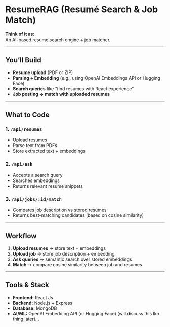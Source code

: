 # ResumeRAG (Resumé Search & Job Match)

**Think of it as:**  
An AI-based resume search engine + job matcher.

---

## You’ll Build

- **Resume upload** (PDF or ZIP)  
- **Parsing + Embedding** (e.g., using OpenAI Embeddings API or Hugging Face)  
- **Search queries** like “find resumes with React experience”  
- **Job posting → match with uploaded resumes**

---

## What to Code

### 1. `/api/resumes`
- Upload resumes  
- Parse text from PDFs  
- Store extracted text + embeddings  

### 2. `/api/ask`
- Accepts a search query  
- Searches embeddings  
- Returns relevant resume snippets  

### 3. `/api/jobs/:id/match`
- Compares job description vs stored resumes  
- Returns best-matching candidates (based on cosine similarity)

---

## Workflow

1. **Upload resumes** → store text + embeddings  
2. **Upload job** → store job description + embedding  
3. **Ask queries** → semantic search over stored embeddings  
4. **Match** → compare cosine similarity between job and resumes  

---

## Tools & Stack

- **Frontend:** React Js
- **Backend:** Node.js + Express  
- **Database:** MongoDB  
- **AI/ML:** OpenAI Embedding API (or Hugging Face) (will discuss this llm thing later)... 
